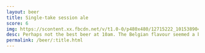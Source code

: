 ```yaml
---
layout: beer
title: Single-take session ale
score: 6
img: https://scontent.xx.fbcdn.net/v/t1.0-0/p480x480/12715222_10153890415008745_8479217372208836383_n.jpg?oh=482985e2e60025bf9ef2cf93981fb55c&oe=590EF777
desc: Perhaps not the best beer at 10am. The Belgian flavour seemed a bit too wheaty
permalink: /beer/:title.html
---
```


